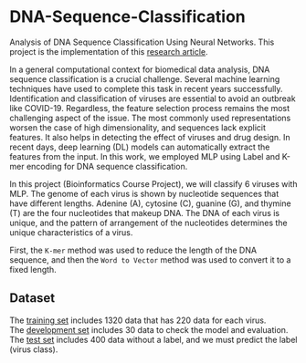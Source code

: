 # DNA-Sequence-Classification
Analysis of DNA Sequence Classification Using Neural Networks.
This project is the implementation of this [research article](https://pubmed.ncbi.nlm.nih.gov/34306171/).

In a general computational context for biomedical data analysis, DNA sequence classification is a crucial challenge. Several machine learning techniques have used to complete this task in recent years successfully. Identification and classification of viruses are essential to avoid an outbreak like COVID-19. Regardless, the feature selection process remains the most challenging aspect of the issue. The most commonly used representations worsen the case of high dimensionality, and sequences lack explicit features. It also helps in detecting the effect of viruses and drug design. In recent days, deep learning (DL) models can automatically extract the features from the input. In this work, we employed MLP using Label and K-mer encoding for DNA sequence classification.

In this project (Bioinformatics Course Project), we will classify 6 viruses with MLP. The genome of each virus is shown by nucleotide sequences that have different lengths. Adenine (A), cytosine (C), guanine (G), and thymine (T) are the four nucleotides that makeup DNA. The DNA of each virus is unique, and the pattern of arrangement of the nucleotides determines the unique characteristics of a virus.

First, the ```K-mer``` method was used to reduce the length of the DNA sequence, and then the ```Word to Vector``` method was used to convert it to a fixed length.

## Dataset
The [training set](https://github.com/arminZolfaghari/DNA-Sequence-Classification/blob/main/Dataset/training_set.csv) includes 1320  data that has 220 data for each virus.<br>
The [development set](https://github.com/arminZolfaghari/DNA-Sequence-Classification/blob/main/Dataset/development_set.csv) includes 30 data to check the model and evaluation.<br>
The [test set](https://github.com/arminZolfaghari/DNA-Sequence-Classification/blob/main/Dataset/test_set.csv) includes 400 data without a label, and we must predict the label (virus class).
